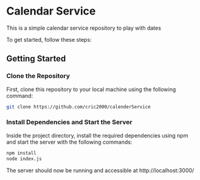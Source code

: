 # Calendar Service

This is a simple calendar service repository to play with dates

To get started, follow these steps:

## Getting Started

### Clone the Repository

First, clone this repository to your local machine using the following command:

```bash
git clone https://github.com/cric2000/calenderService
```
### Install Dependencies and Start the Server

Inside the project directory, install the required dependencies using npm and start the server with the following commands:

```bash
npm install
node index.js
```
The server should now be running and accessible at http://localhost:3000/
